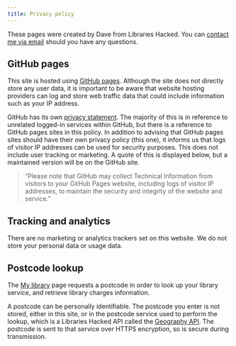 ```yaml
---
title: Privacy policy
---
```


These pages were created by Dave from Libraries Hacked. You can [contact me via email](mailto:info@librarieshacked.org) should you have any questions.

## GitHub pages

This site is hosted using [GitHub pages](https://pages.github.com/). Although the site does not directly store any user data, it is important to be aware that website hosting providers can log and store web traffic data that could include information such as your IP address.

GitHub has its own [privacy statement](https://help.github.com/en/github/site-policy/github-privacy-statement). The majority of this is in reference to unrelated logged-in services within GitHub, but there is a reference to GitHub pages sites in this policy. In addition to advising that GitHub pages sites should have their own privacy policy (this one), it informs us that logs of visitor IP addresses can be used for security purposes. This does not include user tracking or marketing. A quote of this is displayed below, but a maintained version will be on the GitHub site.

> “Please note that GitHub may collect Technical Information from visitors to your GitHub Pages website, including logs of visitor IP addresses, to maintain the security and integrity of the website and service.”

## Tracking and analytics

There are no marketing or analytics trackers set on this website. We do not store your personal data or usage data.

## Postcode lookup

The [My library](/my-library) page requests a postcode in order to look up your library service, and retrieve library charges information.

A postcode can be personally identifiable. The postcode you enter is not stored, either in this site, or in the postcode service used to perform the lookup, which is a Libraries Hacked API called the [Geography API](https://github.com/LibrariesHacked/api-geography). The postcode is sent to that service over HTTPS encryption, so is secure during transmission.